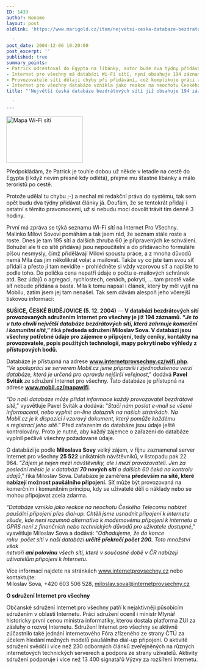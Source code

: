 ```yaml
---
ID: 1433
author: Noname
layout: post
oldlink: 'https://www.marigold.cz/item/nejvetsi-ceska-databaze-bezdratovych-siti-jiz-obsahuje-194-zaznamu

  '
post_date: 2004-12-06 10:20:00
post_excerpt: ''
published: true
summary_points:
- Patrick odcestoval do Egypta na líbánky, autor bude dva týdny přidávat články.
- Internet pro všechny má databázi Wi-Fi sítí, nyní obsahuje 194 záznamů.
- Provozovatelé sítí dělají chyby při přidávání, což komplikuje práci administrátorům.
- Internet pro všechny databáze vznikla jako reakce na neochotu Českého Telecomu.
title: "'Největší česká databáze bezdrátových sítí již obsahuje 194 záznamů"

  '
---
```


<div class="rightbox"><img src="/wp-content/uploads/cache/20041206-wifimapa.gif" alt="Mapa Wi-Fi sítí" width="200" height="122" /></div><p>
Předpokládám, že Patrick je touhle dobou už někde v letadle na cestě do Egypta (i když nevím přesně kdy odlétá), přejme mu šťastné líbánky a málo teroristů po cestě.</p>
<p>
Protože udělal tu chybu ;-) a nechal mi redakční práva do systému, tak sem opět budu dva týdny přidávat články já. Doufám, že se tentokrát přidají i ostatní s těmito pravomocemi, už si nebudu moci dovolit trávit tím denně 3 hodiny.</p>
<p>
První má zpráva se týká seznamu Wi-Fi sítí na Internet Pro Všechny. Malinko Mílovi Sovovi pomáhám a tak jsem rád, že seznam stále roste a roste. Dnes je tam 195 sítí a dalších zhruba 60 je připravených ke schválení. Bohužel ale ti co sítě přidávají jsou nepoučitelní a do přidávacího formuláře píšou nesmysly, čímž přidělávají Mílovi spoustu práce, a z mnoha důvodů nemá Míla čas jim několikrát volat a mailovat. Takže vy co jste tam svou síť přidali a přesto jí tam nevidíte - prohlédněte si vždy vzorovou síť a napište to podle toho. Do políčka cena nepatří údaje o počtu e-mailových schránek atd. Bez údajů o agregaci, rychlostech, cenách, pokrytí, &#8230; tam prostě vaše síť nebude přidána a basta. Míla k tomu napsal i článek, který by měl vyjít na Mobilu, zatím jsem jej tam nenašel. Tak sem dávám alespoň jeho včerejší tiskovou informaci:</p>
<p>
<b>SUŠICE, ČESKÉ BUDĚJOVICE (5. 12. 2004)</b> — <b>V databázi bezdrátových sítí provozovaných sdružením Internet pro všechny je již 194 záznamů. &#8220;<i>Je to v tuto chvíli největší databáze bezdrátových sítí, která zahrnuje komerční i komunitní sítě</i>,&#8221; říká předseda sdružení Miloslav Sova. V databázi jsou všechny potřebné údaje pro zájemce o připojení, tedy ceníky, kontakty na provozovatele, popis použitých technologií, mapy pokrytí nebo výhledy z přístupových bodů.</b></p>
<p>
Databáze je přístupná na adrese <b><a href="http://www.internetprovsechny.cz/wifi.php">www.internetprovsechny.cz/wifi.php</a></b>. &#8220;<i>Ve spolupráci se serverem Mobil.cz jsme připravili i zjednodušenou verzi databáze, která je určená pro opravdu nejširší veřejnost</i>,&#8221; dodává <b>Pavel Sviták</b> ze sdružení Internet pro všechny. Tato databáze je přístupná na adrese <b><a href="http://www.mobil.cz/mapawifi">www.mobil.cz/mapawifi</a></b>.</p>

<!--more--><p>
&#8220;<i>Do naší databáze může přidat informace každý provozovatel bezdrátové sítě</i>,&#8221; vysvětluje Pavel Sviták a dodává: &#8220;<i>Stačí nám poslat e-mail se všemi informacemi, nebo vyplnit on-line dotazník na našich stránkách. Na Mobil.cz je k dispozici i vzorový dokument, který pomůže každému s registrací jeho sítě</i>.&#8221; Před zařazením do databáze jsou údaje ještě kontrolovány. Proto je nutné, aby každý zájemce o zařazení do databáze vyplnil pečlivě všechny požadované údaje.</p>
<p>
O databázi je podle <b>Miloslava Sovy</b> velký zájem, v říjnu zaznamenal server Internet pro všechny <b>25 522</b> unikátních návštěvníků, v listopadu pak 22 964. &#8220;<i>Zájem je nejen mezi návštěvníky, ale i mezi provozovateli. Jen za poslední měsíc je v databázi <b>70 nových sítí</b> a dalších 60 čeká na kontrolu údajů</i>,&#8221; říká Miloslav Sova. Databáze je zaměřena <b>především na sítě, které nabízejí možnost paušálního připojení.</b> Síť může být provozovaná na komerčním i komunitním principu, kdy se uživatelé dělí o náklady nebo se mohou připojovat zcela zdarma.</p>
<p>
&#8220;<i>Databáze vznikla jako reakce na neochotu Českého Telecomu nabízet paušální připojení přes dial-up. Chtěli jsme usnadnit připojení k internetu všude, kde není rozumná alternativa k modemovému připojení k internetu a GPRS není z finančních nebo technických důvodů pro uživatele dostupné</i>,&#8221; vysvětluje Miloslav Sova a dodává: &#8220;<i>Odhadujeme, že do konce <br/>roku  počet sítí v naší databázi <b>určitě překročí počet 200.</b> Toto množství však <br/>netvoří <b>ani polovinu</b> všech sítí, které v současné době v ČR nabízejí uživatelům připojení k Internetu.</i></p>
<p>
Více informací najdete na stránkách <a href="http://www.internetprovsechny.cz/">www.internetprovsechny.cz</a> nebo kontaktujte:<br/>Miloslav Sova, +420 603 506 528, <a href="mailto:miloslav.sova@internetprovsechny.cz">miloslav.sova@internetprovsechny.cz</a></p>
<p>
<b>O sdružení Internet pro všechny</b></p>
<p>
Občanské sdružení Internet pro všechny patří k nejaktivněji působícím sdružením v oblasti Internetu. Práci sdružení ocenil i ministr Mlynář historicky první cenou ministra informatiky, kterou dostala platforma ZUI za zásluhy o rozvoj Internetu. Sdružení Internet pro všechny se aktivně zúčastnilo také jednání internetového Fóra zřízeného ze strany ČTÚ za účelem hledání možných modelů paušálního dial-up připojení. O aktivitě sdružení svědčí i více než 230 odborných článků zveřejněných na různých internetových technických serverech a podpora ze strany uživatelů. Aktivity sdružení podporuje i více než 13 400 signatářů Výzvy za rozšíření Internetu.</p>
